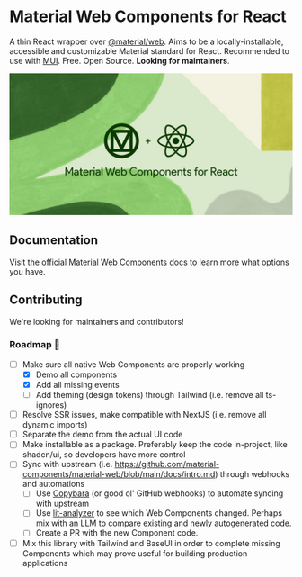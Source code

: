 # Material Web Components for React

A thin React wrapper over [@material/web](https://github.com/material-components/material-web/). Aims to be a locally-installable, accessible and customizable Material standard for React. Recommended to use with [MUI](https://mui.com/). Free. Open Source. **Looking for maintainers**.

![hero](apps/demo/src/app/opengraph-image.jpg)

## Documentation

Visit [the official Material Web Components docs](https://github.com/material-components/material-web/blob/main/docs/intro.md) to learn more what options you have.

## Contributing

We're looking for maintainers and contributors!

### Roadmap 🚀
- [ ] Make sure all native Web Components are properly working
    - [x] Demo all components
    - [x] Add all missing events
    - [ ] Add theming (design tokens) through Tailwind (i.e. remove all ts-ignores)
- [ ] Resolve SSR issues, make compatible with NextJS (i.e. remove all dynamic imports)
- [ ] Separate the demo from the actual UI code
- [ ] Make installable as a package. Preferably keep the code in-project, like shadcn/ui, so developers have more control
- [ ] Sync with upstream (i.e. https://github.com/material-components/material-web/blob/main/docs/intro.md) through webhooks and automations
    - [ ] Use [Copybara](https://github.com/google/copybara) (or good ol' GitHub webhooks) to automate syncing with upstream
    - [ ] Use [lit-analyzer](https://www.npmjs.com/package/lit-analyzer) to see which Web Components changed. Perhaps mix with an LLM to compare existing and newly autogenerated code.
    - [ ] Create a PR with the new Component code.
- [ ] Mix this library with Tailwind and BaseUI in order to complete missing Components which may prove useful for building production applications
